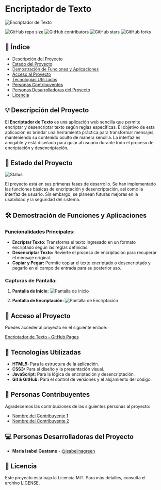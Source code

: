 # Encriptador de Texto

![Encriptador de Texto](https://your-image-url.com/portada.png)

![GitHub repo size](https://img.shields.io/github/repo-size/tu-usuario/encriptador-de-texto)
![GitHub contributors](https://img.shields.io/github/contributors/tu-usuario/encriptador-de-texto)
![GitHub stars](https://img.shields.io/github/stars/tu-usuario/encriptador-de-texto?style=social)
![GitHub forks](https://img.shields.io/github/forks/tu-usuario/encriptador-de-texto?style=social)

## 📑 Índice

- [Descripción del Proyecto](#-descripción-del-proyecto)
- [Estado del Proyecto](#-estado-del-proyecto)
- [Demostración de Funciones y Aplicaciones](#-demostración-de-funciones-y-aplicaciones)
- [Acceso al Proyecto](#-acceso-al-proyecto)
- [Tecnologías Utilizadas](#-tecnologías-utilizadas)
- [Personas Contribuyentes](#-personas-contribuyentes)
- [Personas Desarrolladoras del Proyecto](#-personas-desarrolladoras-del-proyecto)
- [Licencia](#-licencia)

## 💡 Descripción del Proyecto

El **Encriptador de Texto** es una aplicación web sencilla que permite encriptar y desencriptar texto según reglas específicas. El objetivo de esta aplicación es brindar una herramienta práctica para transformar mensajes, manteniendo su contenido oculto de manera sencilla. La interfaz es amigable y está diseñada para guiar al usuario durante todo el proceso de encriptación y desencriptación.

## 🚧 Estado del Proyecto

![Status](https://img.shields.io/badge/status-en%20desarrollo-yellow)

El proyecto está en sus primeras fases de desarrollo. Se han implementado las funciones básicas de encriptación y desencriptación, así como la interfaz de usuario. Sin embargo, se planean futuras mejoras en la usabilidad y la seguridad del sistema.

## 🛠️ Demostración de Funciones y Aplicaciones

### Funcionalidades Principales:

- **Encriptar Texto:** Transforma el texto ingresado en un formato encriptado según las reglas definidas.
- **Desencriptar Texto:** Revierte el proceso de encriptación para recuperar el mensaje original.
- **Copiar y Pegar:** Permite copiar el texto encriptado o desencriptado y pegarlo en el campo de entrada para su posterior uso.

### Capturas de Pantalla:

1. **Pantalla de Inicio:**
   ![Pantalla de Inicio](https://your-image-url.com/pantalla-inicio.png)

2. **Pantalla de Encriptación:**
   ![Pantalla de Encriptación](https://your-image-url.com/pantalla-encriptacion.png)

## 🔗 Acceso al Proyecto

Puedes acceder al proyecto en el siguiente enlace:

[Encriptador de Texto - GitHub Pages](https://tu-usuario.github.io/encriptador-de-texto)

## 🧰 Tecnologías Utilizadas

- **HTML5:** Para la estructura de la aplicación.
- **CSS3:** Para el diseño y la presentación visual.
- **JavaScript:** Para la lógica de encriptación y desencriptación.
- **Git & GitHub:** Para el control de versiones y el alojamiento del código.

## 👥 Personas Contribuyentes

Agradecemos las contribuciones de las siguientes personas al proyecto:

- [Nombre del Contribuyente 1](https://github.com/nombre-contribuyente1)
- [Nombre del Contribuyente 2](https://github.com/nombre-contribuyente2)

## 💻 Personas Desarrolladoras del Proyecto

- **Maria Isabel Guatame** - [@isabelinagreen](https://github.com/isabelinagreen)

## 📄 Licencia

Este proyecto está bajo la Licencia MIT. Para más detalles, consulta el archivo [LICENSE](LICENSE).


